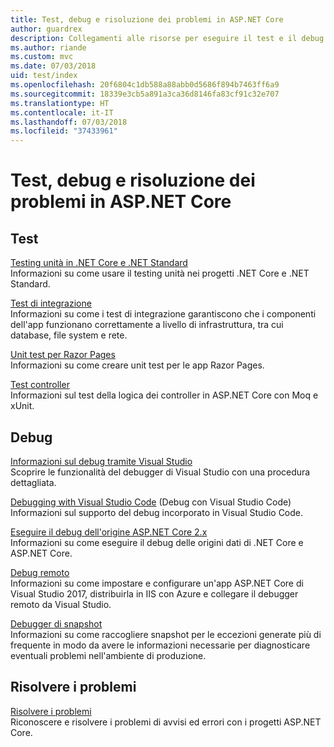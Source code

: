 ```yaml
---
title: Test, debug e risoluzione dei problemi in ASP.NET Core
author: guardrex
description: Collegamenti alle risorse per eseguire il test e il debug di applicazioni ASP.NET Core.
ms.author: riande
ms.custom: mvc
ms.date: 07/03/2018
uid: test/index
ms.openlocfilehash: 20f6804c1db588a88abb0d5686f894b7463ff6a9
ms.sourcegitcommit: 18339e3cb5a891a3ca36d8146fa83cf91c32e707
ms.translationtype: HT
ms.contentlocale: it-IT
ms.lasthandoff: 07/03/2018
ms.locfileid: "37433961"
---
```

# <a name="test-debug-and-troubleshoot-in-aspnet-core"></a>Test, debug e risoluzione dei problemi in ASP.NET Core

## <a name="test"></a>Test

[Testing unità in .NET Core e .NET Standard](/dotnet/articles/core/testing/)  
Informazioni su come usare il testing unità nei progetti .NET Core e .NET Standard.

[Test di integrazione](xref:test/integration-tests)  
Informazioni su come i test di integrazione garantiscono che i componenti dell'app funzionano correttamente a livello di infrastruttura, tra cui database, file system e rete.

[Unit test per Razor Pages](xref:test/razor-pages-tests)  
Informazioni su come creare unit test per le app Razor Pages.

[Test controller](xref:mvc/controllers/testing)  
Informazioni sul test della logica dei controller in ASP.NET Core con Moq e xUnit.

## <a name="debug"></a>Debug

[Informazioni sul debug tramite Visual Studio](/visualstudio/debugger/getting-started-with-the-debugger)  
Scoprire le funzionalità del debugger di Visual Studio con una procedura dettagliata.

[Debugging with Visual Studio Code](https://code.visualstudio.com/docs/editor/debugging) (Debug con Visual Studio Code)  
Informazioni sul supporto del debug incorporato in Visual Studio Code.

[Eseguire il debug dell'origine ASP.NET Core 2.x](https://github.com/aspnet/Docs/issues/4155)  
Informazioni su come eseguire il debug delle origini dati di .NET Core e ASP.NET Core.

[Debug remoto](/visualstudio/debugger/remote-debugging-azure)  
Informazioni su come impostare e configurare un'app ASP.NET Core di Visual Studio 2017, distribuirla in IIS con Azure e collegare il debugger remoto da Visual Studio.

[Debugger di snapshot](/azure/application-insights/app-insights-snapshot-debugger)  
Informazioni su come raccogliere snapshot per le eccezioni generate più di frequente in modo da avere le informazioni necessarie per diagnosticare eventuali problemi nell'ambiente di produzione.

## <a name="troubleshoot"></a>Risolvere i problemi

[Risolvere i problemi](xref:test/troubleshoot)  
Riconoscere e risolvere i problemi di avvisi ed errori con i progetti ASP.NET Core.
